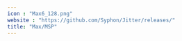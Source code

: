 ```yaml
---
icon : "Max6_128.png"
website : "https://github.com/Syphon/Jitter/releases/"
title: "Max/MSP"
---
```

